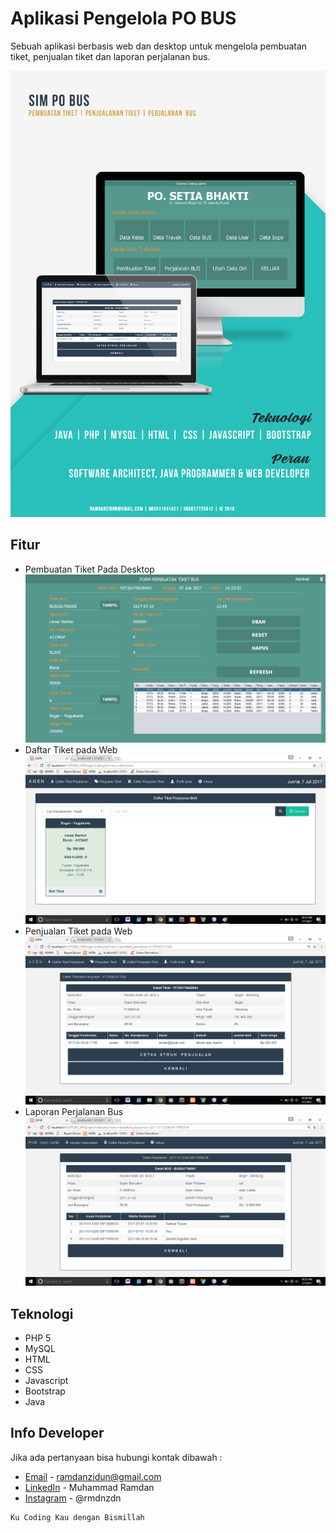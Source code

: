 # Aplikasi Pengelola PO BUS
Sebuah aplikasi berbasis web dan desktop untuk mengelola pembuatan tiket, penjualan tiket dan laporan perjalanan bus.

![Foto Cover](ss_program/index.jpg "Foto Cover Aplikasi PO BUS")

## Fitur
* Pembuatan Tiket Pada Desktop
![Foto Pembuatan Tiket](ss_program/tiket.png "Form Pembuatan Tiket Pada Desktop")
* Daftar Tiket pada Web
![Foto Daftar Tiket](ss_program/daftar_tiket.png "Daftar Tiket Pada Web")
* Penjualan Tiket pada Web
![Foto Penjualan Tiket](ss_program/jual_tiket.png "Penjualan Tiket Pada Web")
* Laporan Perjalanan Bus
![Foto Laporan Perjalanan Bus](ss_program/perjalanan_bus.png "Lapoaran Perjalan Bus Pada Web")

## Teknologi
* PHP 5
* MySQL
* HTML
* CSS
* Javascript
* Bootstrap 
* Java

## Info Developer
Jika ada pertanyaan bisa hubungi kontak dibawah : 
* [Email](mailto:ramdanzidun@gmail.com) - ramdanzidun@gmail.com
* [LinkedIn](https://www.linkedin.com/in/rmdnzdn/) - Muhammad Ramdan
* [Instagram](https://www.instagram.com/rmdnzdn/) - @rmdnzdn


```
Ku Coding Kau dengan Bismillah
```

